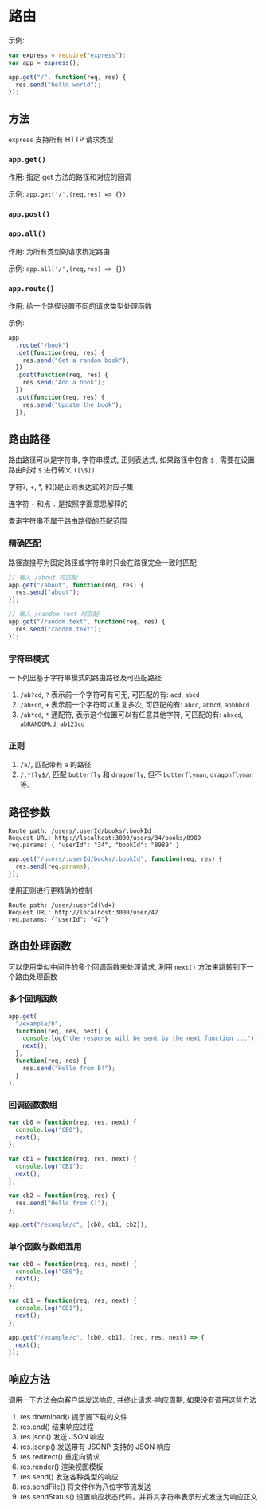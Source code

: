 <author-info date="1631152794288"></author-info>

# 路由

示例:

```js
var express = require("express");
var app = express();

app.get("/", function(req, res) {
  res.send("hello world");
});
```

## 方法

`express` 支持所有 HTTP 请求类型

### `app.get()`

作用: 指定 get 方法的路径和对应的回调

示例: `app.get('/',(req,res) => {})`

### `app.post()`

### `app.all()`

作用: 为所有类型的请求绑定路由

示例: `app.all('/',(req,res) => {})`

### `app.route()`

作用: 给一个路径设置不同的请求类型处理函数

示例:

```js
app
  .route("/book")
  .get(function(req, res) {
    res.send("Get a random book");
  })
  .post(function(req, res) {
    res.send("Add a book");
  })
  .put(function(req, res) {
    res.send("Update the book");
  });
```

## 路由路径

路由路径可以是字符串, 字符串模式, 正则表达式, 如果路径中包含 `$` , 需要在设置路由时对 `$` 进行转义 `([\$])`

字符?, +, \*, 和()是正则表达式的对应子集

连字符 `-` 和点 `.` 是按照字面意思解释的

查询字符串不属于路由路径的匹配范围

### 精确匹配

路径直接写为固定路径或字符串时只会在路径完全一致时匹配

```js
// 输入 /about 时匹配
app.get("/about", function(req, res) {
  res.send("about");
});

// 输入 /random.text 时匹配
app.get("/random.text", function(req, res) {
  res.send("random.text");
});
```

### 字符串模式

一下列出基于字符串模式的路由路径及可匹配路径

1. `/ab?cd`, `?` 表示前一个字符可有可无, 可匹配的有: `acd`, `abcd`
2. `/ab+cd`, `+` 表示前一个字符可以重复多次, 可匹配的有: `abcd`, `abbcd`, `abbbbcd`
3. `/ab*cd`, `*` 通配符, 表示这个位置可以有任意其他字符, 可匹配的有: `abxcd`, `abRANDOMcd`, `ab123cd`

### 正则

1. `/a/`, 匹配带有 `a` 的路径
2. `/.*fly$/`, 匹配 `butterfly` 和 `dragonfly`, 但不 `butterflyman`, `dragonflyman`等。

## 路径参数

    Route path: /users/:userId/books/:bookId
    Request URL: http://localhost:3000/users/34/books/8989
    req.params: { "userId": "34", "bookId": "8989" }

```js
app.get("/users/:userId/books/:bookId", function(req, res) {
  res.send(req.params);
});
```

使用正则进行更精确的控制

    Route path: /user/:userId(\d+)
    Request URL: http://localhost:3000/user/42
    req.params: {"userId": "42"}

## 路由处理函数

可以使用类似中间件的多个回调函数来处理请求, 利用 `next()` 方法来跳转到下一个路由处理函数

### 多个回调函数

```js
app.get(
  "/example/b",
  function(req, res, next) {
    console.log("the response will be sent by the next function ...");
    next();
  },
  function(req, res) {
    res.send("Hello from B!");
  }
);
```

### 回调函数数组

```js
var cb0 = function(req, res, next) {
  console.log("CB0");
  next();
};

var cb1 = function(req, res, next) {
  console.log("CB1");
  next();
};

var cb2 = function(req, res) {
  res.send("Hello from C!");
};

app.get("/example/c", [cb0, cb1, cb2]);
```

### 单个函数与数组混用

```js
var cb0 = function(req, res, next) {
  console.log("CB0");
  next();
};

var cb1 = function(req, res, next) {
  console.log("CB1");
  next();
};

app.get("/example/c", [cb0, cb1], (req, res, next) => {
  next();
});
```

## 响应方法

调用一下方法会向客户端发送响应, 并终止请求-响应周期, 如果没有调用这些方法

1. res.download() 提示要下载的文件
2. res.end() 结束响应过程
3. res.json() 发送 JSON 响应
4. res.jsonp() 发送带有 JSONP 支持的 JSON 响应
5. res.redirect() 重定向请求
6. res.render() 渲染视图模板
7. res.send() 发送各种类型的响应
8. res.sendFile() 将文件作为八位字节流发送
9. res.sendStatus() 设置响应状态代码，并将其字符串表示形式发送为响应正文
